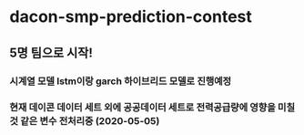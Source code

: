 # dacon-smp-prediction-contest  
## 5명 팀으로 시작!
### 시계열 모델 lstm이랑 garch 하이브리드 모델로 진행예정
### 현재 데이콘 데이터 세트 외에 공공데이터 세트로 전력공급량에 영향을 미칠 것 같은 변수 전처리중 (2020-05-05)
